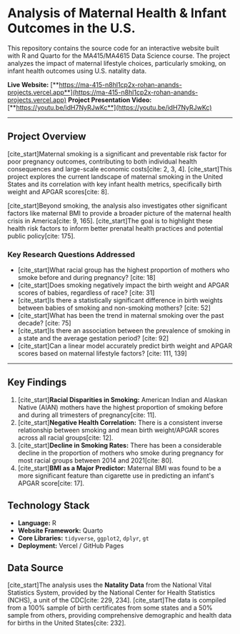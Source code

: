 # Analysis of Maternal Health & Infant Outcomes in the U.S.

This repository contains the source code for an interactive website built with R and Quarto for the MA415/MA4615 Data Science course. The project analyzes the impact of maternal lifestyle choices, particularly smoking, on infant health outcomes using U.S. natality data.

**Live Website:** [**https://ma-415-n8hl1cp2x-rohan-anands-projects.vercel.app**](https://ma-415-n8hl1cp2x-rohan-anands-projects.vercel.app)
**Project Presentation Video:** [**https://youtu.be/idH7NyRJwKc**](https://youtu.be/idH7NyRJwKc)

---

## Project Overview

[cite_start]Maternal smoking is a significant and preventable risk factor for poor pregnancy outcomes, contributing to both individual health consequences and large-scale economic costs[cite: 2, 3, 4]. [cite_start]This project explores the current landscape of maternal smoking in the United States and its correlation with key infant health metrics, specifically birth weight and APGAR scores[cite: 8].

[cite_start]Beyond smoking, the analysis also investigates other significant factors like maternal BMI to provide a broader picture of the maternal health crisis in America[cite: 9, 165]. [cite_start]The goal is to highlight these health risk factors to inform better prenatal health practices and potential public policy[cite: 175].

### Key Research Questions Addressed

* [cite_start]What racial group has the highest proportion of mothers who smoke before and during pregnancy? [cite: 18]
* [cite_start]Does smoking negatively impact the birth weight and APGAR scores of babies, regardless of race? [cite: 31]
* [cite_start]Is there a statistically significant difference in birth weights between babies of smoking and non-smoking mothers? [cite: 52]
* [cite_start]What has been the trend in maternal smoking over the past decade? [cite: 75]
* [cite_start]Is there an association between the prevalence of smoking in a state and the average gestation period? [cite: 92]
* [cite_start]Can a linear model accurately predict birth weight and APGAR scores based on maternal lifestyle factors? [cite: 111, 139]

---

## Key Findings

1.  [cite_start]**Racial Disparities in Smoking:** American Indian and Alaskan Native (AIAN) mothers have the highest proportion of smoking before and during all trimesters of pregnancy[cite: 11].
2.  [cite_start]**Negative Health Correlation:** There is a consistent inverse relationship between smoking and mean birth weight/APGAR scores across all racial groups[cite: 12].
3.  [cite_start]**Decline in Smoking Rates:** There has been a considerable decline in the proportion of mothers who smoke during pregnancy for most racial groups between 2014 and 2021[cite: 80].
4.  [cite_start]**BMI as a Major Predictor:** Maternal BMI was found to be a more significant feature than cigarette use in predicting an infant's APGAR score[cite: 17].

## Technology Stack

* **Language:** R
* **Website Framework:** Quarto
* **Core Libraries:** `tidyverse`, `ggplot2`, `dplyr`, `gt`
* **Deployment:** Vercel / GitHub Pages

## Data Source

[cite_start]The analysis uses the **Natality Data** from the National Vital Statistics System, provided by the National Center for Health Statistics (NCHS), a unit of the CDC[cite: 229, 234]. [cite_start]The data is compiled from a 100% sample of birth certificates from some states and a 50% sample from others, providing comprehensive demographic and health data for births in the United States[cite: 232].
